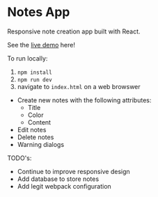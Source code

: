# Notes App

Responsive note creation app built with React.  

See the [live demo](https://jcole356.github.io/notes_app/) here!

To run locally:

1. `npm install`
2. `npm run dev`
3. navigate to `index.html` on a web browswer

* Create new notes with the following attributes:
  * Title
  * Color
  * Content
* Edit notes
* Delete notes
* Warning dialogs

TODO's:

* Continue to improve responsive design
* Add database to store notes
* Add legit webpack configuration
